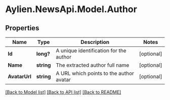 # Aylien.NewsApi.Model.Author
## Properties

Name | Type | Description | Notes
------------ | ------------- | ------------- | -------------
**Id** | **long?** | A unique identification for the author | [optional] 
**Name** | **string** | The extracted author full name | [optional] 
**AvatarUrl** | **string** | A URL which points to the author avatar | [optional] 

[[Back to Model list]](../README.md#documentation-for-models) [[Back to API list]](../README.md#documentation-for-api-endpoints) [[Back to README]](../README.md)

